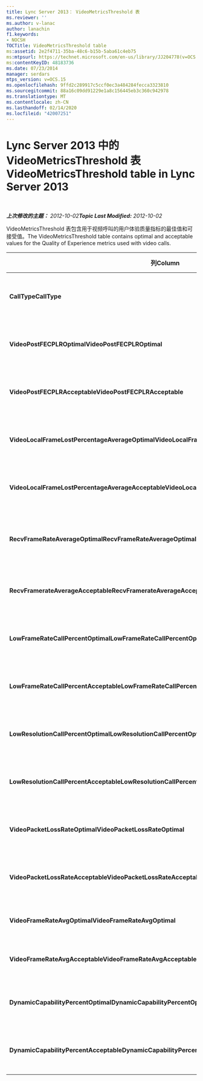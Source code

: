 ```yaml
---
title: Lync Server 2013： VideoMetricsThreshold 表
ms.reviewer: ''
ms.author: v-lanac
author: lanachin
f1.keywords:
- NOCSH
TOCTitle: VideoMetricsThreshold table
ms:assetid: 2e2f4711-35ba-48c6-b15b-5aba61c4eb75
ms:mtpsurl: https://technet.microsoft.com/en-us/library/JJ204778(v=OCS.15)
ms:contentKeyID: 48183736
ms.date: 07/23/2014
manager: serdars
mtps_version: v=OCS.15
ms.openlocfilehash: 9ffd2c289917c5ccf0ec3a484284fecca3323810
ms.sourcegitcommit: 88a16c09dd91229e1a8c156445eb3c360c942978
ms.translationtype: MT
ms.contentlocale: zh-CN
ms.lasthandoff: 02/14/2020
ms.locfileid: "42007251"
---
```

<div data-xmlns="http://www.w3.org/1999/xhtml">

<div class="topic" data-xmlns="http://www.w3.org/1999/xhtml" data-msxsl="urn:schemas-microsoft-com:xslt" data-cs="http://msdn.microsoft.com/">

<div data-asp="http://msdn2.microsoft.com/asp">

# <a name="videometricsthreshold-table-in-lync-server-2013"></a><span data-ttu-id="8c86d-102">Lync Server 2013 中的 VideoMetricsThreshold 表</span><span class="sxs-lookup"><span data-stu-id="8c86d-102">VideoMetricsThreshold table in Lync Server 2013</span></span>

</div>

<div id="mainSection">

<div id="mainBody">

<span> </span>

<span data-ttu-id="8c86d-103">_**上次修改的主题：** 2012-10-02_</span><span class="sxs-lookup"><span data-stu-id="8c86d-103">_**Topic Last Modified:** 2012-10-02_</span></span>

<span data-ttu-id="8c86d-104">VideoMetricsThreshold 表包含用于视频呼叫的用户体验质量指标的最佳值和可接受值。</span><span class="sxs-lookup"><span data-stu-id="8c86d-104">The VideoMetricsThreshold table contains optimal and acceptable values for the Quality of Experience metrics used with video calls.</span></span>


<table>
<colgroup>
<col style="width: 25%" />
<col style="width: 25%" />
<col style="width: 25%" />
<col style="width: 25%" />
</colgroup>
<thead>
<tr class="header">
<th><span data-ttu-id="8c86d-105"><strong>列</strong></span><span class="sxs-lookup"><span data-stu-id="8c86d-105"><strong>Column</strong></span></span></th>
<th><span data-ttu-id="8c86d-106"><strong>数据类型</strong></span><span class="sxs-lookup"><span data-stu-id="8c86d-106"><strong>Data Type</strong></span></span></th>
<th><span data-ttu-id="8c86d-107"><strong>键/索引</strong></span><span class="sxs-lookup"><span data-stu-id="8c86d-107"><strong>Key/Index</strong></span></span></th>
<th><span data-ttu-id="8c86d-108"><strong>Details</strong></span><span class="sxs-lookup"><span data-stu-id="8c86d-108"><strong>Details</strong></span></span></th>
</tr>
</thead>
<tbody>
<tr class="odd">
<td><p><span data-ttu-id="8c86d-109"><strong>CallType</strong></span><span class="sxs-lookup"><span data-stu-id="8c86d-109"><strong>CallType</strong></span></span></p></td>
<td><p><span data-ttu-id="8c86d-110">int</span><span class="sxs-lookup"><span data-stu-id="8c86d-110">int</span></span></p></td>
<td><p><span data-ttu-id="8c86d-111">主</span><span class="sxs-lookup"><span data-stu-id="8c86d-111">Primary</span></span></p></td>
<td><p><span data-ttu-id="8c86d-112">发出的呼叫的类型。</span><span class="sxs-lookup"><span data-stu-id="8c86d-112">Type of call that was placed.</span></span></p></td>
</tr>
<tr class="even">
<td><p><span data-ttu-id="8c86d-113"><strong>VideoPostFECPLROptimal</strong></span><span class="sxs-lookup"><span data-stu-id="8c86d-113"><strong>VideoPostFECPLROptimal</strong></span></span></p></td>
<td><p><span data-ttu-id="8c86d-114">decimal （5，2）</span><span class="sxs-lookup"><span data-stu-id="8c86d-114">decimal(5,2)</span></span></p></td>
<td></td>
<td><p><span data-ttu-id="8c86d-115">默认值为 0.05。</span><span class="sxs-lookup"><span data-stu-id="8c86d-115">The default value is 0.05.</span></span></p></td>
</tr>
<tr class="odd">
<td><p><span data-ttu-id="8c86d-116"><strong>VideoPostFECPLRAcceptable</strong></span><span class="sxs-lookup"><span data-stu-id="8c86d-116"><strong>VideoPostFECPLRAcceptable</strong></span></span></p></td>
<td><p><span data-ttu-id="8c86d-117">decimal （5，2）</span><span class="sxs-lookup"><span data-stu-id="8c86d-117">decimal(5,2)</span></span></p></td>
<td></td>
<td><p><span data-ttu-id="8c86d-118">默认值为 0.10。</span><span class="sxs-lookup"><span data-stu-id="8c86d-118">The default value is 0.10.</span></span></p></td>
</tr>
<tr class="even">
<td><p><span data-ttu-id="8c86d-119"><strong>VideoLocalFrameLostPercentageAverageOptimal</strong></span><span class="sxs-lookup"><span data-stu-id="8c86d-119"><strong>VideoLocalFrameLostPercentageAverageOptimal</strong></span></span></p></td>
<td><p><span data-ttu-id="8c86d-120">decimal （5，2）</span><span class="sxs-lookup"><span data-stu-id="8c86d-120">decimal(5,2)</span></span></p></td>
<td></td>
<td><p><span data-ttu-id="8c86d-121">默认值为 5.0。</span><span class="sxs-lookup"><span data-stu-id="8c86d-121">The default value is 5.0.</span></span></p></td>
</tr>
<tr class="odd">
<td><p><span data-ttu-id="8c86d-122"><strong>VideoLocalFrameLostPercentageAverageAcceptable</strong></span><span class="sxs-lookup"><span data-stu-id="8c86d-122"><strong>VideoLocalFrameLostPercentageAverageAcceptable</strong></span></span></p></td>
<td><p><span data-ttu-id="8c86d-123">decimal （5，2）</span><span class="sxs-lookup"><span data-stu-id="8c86d-123">decimal(5,2)</span></span></p></td>
<td></td>
<td><p><span data-ttu-id="8c86d-124">默认值为 10.0。</span><span class="sxs-lookup"><span data-stu-id="8c86d-124">The default value is 10.0.</span></span></p></td>
</tr>
<tr class="even">
<td><p><span data-ttu-id="8c86d-125"><strong>RecvFrameRateAverageOptimal</strong></span><span class="sxs-lookup"><span data-stu-id="8c86d-125"><strong>RecvFrameRateAverageOptimal</strong></span></span></p></td>
<td><p><span data-ttu-id="8c86d-126">小数（9，4）</span><span class="sxs-lookup"><span data-stu-id="8c86d-126">decimal(9,4)</span></span></p></td>
<td></td>
<td><p><span data-ttu-id="8c86d-127">默认值为 12.0000。</span><span class="sxs-lookup"><span data-stu-id="8c86d-127">The default value is 12.0000.</span></span></p></td>
</tr>
<tr class="odd">
<td><p><span data-ttu-id="8c86d-128"><strong>RecvFramerateAverageAcceptable</strong></span><span class="sxs-lookup"><span data-stu-id="8c86d-128"><strong>RecvFramerateAverageAcceptable</strong></span></span></p></td>
<td><p><span data-ttu-id="8c86d-129">小数（9，4）</span><span class="sxs-lookup"><span data-stu-id="8c86d-129">decimal(9,4)</span></span></p></td>
<td></td>
<td><p><span data-ttu-id="8c86d-130">默认值为 7.0000。</span><span class="sxs-lookup"><span data-stu-id="8c86d-130">The default value is 7.0000.</span></span></p></td>
</tr>
<tr class="even">
<td><p><span data-ttu-id="8c86d-131"><strong>LowFrameRateCallPercentOptimal</strong></span><span class="sxs-lookup"><span data-stu-id="8c86d-131"><strong>LowFrameRateCallPercentOptimal</strong></span></span></p></td>
<td><p><span data-ttu-id="8c86d-132">decimal （5，2）</span><span class="sxs-lookup"><span data-stu-id="8c86d-132">decimal(5,2)</span></span></p></td>
<td></td>
<td><p><span data-ttu-id="8c86d-133">默认值为 5.0。</span><span class="sxs-lookup"><span data-stu-id="8c86d-133">The default value is 5.0.</span></span></p></td>
</tr>
<tr class="odd">
<td><p><span data-ttu-id="8c86d-134"><strong>LowFrameRateCallPercentAcceptable</strong></span><span class="sxs-lookup"><span data-stu-id="8c86d-134"><strong>LowFrameRateCallPercentAcceptable</strong></span></span></p></td>
<td><p><span data-ttu-id="8c86d-135">decimal （5，2）</span><span class="sxs-lookup"><span data-stu-id="8c86d-135">decimal(5,2)</span></span></p></td>
<td></td>
<td><p><span data-ttu-id="8c86d-136">默认值为 10.0。</span><span class="sxs-lookup"><span data-stu-id="8c86d-136">The default value is 10.0/</span></span></p></td>
</tr>
<tr class="even">
<td><p><span data-ttu-id="8c86d-137"><strong>LowResolutionCallPercentOptimal</strong></span><span class="sxs-lookup"><span data-stu-id="8c86d-137"><strong>LowResolutionCallPercentOptimal</strong></span></span></p></td>
<td><p><span data-ttu-id="8c86d-138">decimal （5，2）</span><span class="sxs-lookup"><span data-stu-id="8c86d-138">decimal(5,2)</span></span></p></td>
<td></td>
<td><p><span data-ttu-id="8c86d-139">默认值为 5.0。</span><span class="sxs-lookup"><span data-stu-id="8c86d-139">The default value is 5.0.</span></span></p></td>
</tr>
<tr class="odd">
<td><p><span data-ttu-id="8c86d-140"><strong>LowResolutionCallPercentAcceptable</strong></span><span class="sxs-lookup"><span data-stu-id="8c86d-140"><strong>LowResolutionCallPercentAcceptable</strong></span></span></p></td>
<td><p><span data-ttu-id="8c86d-141">decimal （5，2）</span><span class="sxs-lookup"><span data-stu-id="8c86d-141">decimal(5,2)</span></span></p></td>
<td></td>
<td><p><span data-ttu-id="8c86d-142">默认值为 10.0。</span><span class="sxs-lookup"><span data-stu-id="8c86d-142">The default value is 10.0.</span></span></p></td>
</tr>
<tr class="even">
<td><p><span data-ttu-id="8c86d-143"><strong>VideoPacketLossRateOptimal</strong></span><span class="sxs-lookup"><span data-stu-id="8c86d-143"><strong>VideoPacketLossRateOptimal</strong></span></span></p></td>
<td><p><span data-ttu-id="8c86d-144">foat</span><span class="sxs-lookup"><span data-stu-id="8c86d-144">foat</span></span></p></td>
<td></td>
<td><p><span data-ttu-id="8c86d-145">默认值为 0.05。</span><span class="sxs-lookup"><span data-stu-id="8c86d-145">The default value is 0.05.</span></span></p></td>
</tr>
<tr class="odd">
<td><p><span data-ttu-id="8c86d-146"><strong>VideoPacketLossRateAcceptable</strong></span><span class="sxs-lookup"><span data-stu-id="8c86d-146"><strong>VideoPacketLossRateAcceptable</strong></span></span></p></td>
<td><p><span data-ttu-id="8c86d-147">点数</span><span class="sxs-lookup"><span data-stu-id="8c86d-147">float</span></span></p></td>
<td></td>
<td><p><span data-ttu-id="8c86d-148">默认值为 0.10。</span><span class="sxs-lookup"><span data-stu-id="8c86d-148">The default value is 0.10.</span></span></p></td>
</tr>
<tr class="even">
<td><p><span data-ttu-id="8c86d-149"><strong>VideoFrameRateAvgOptimal</strong></span><span class="sxs-lookup"><span data-stu-id="8c86d-149"><strong>VideoFrameRateAvgOptimal</strong></span></span></p></td>
<td><p><span data-ttu-id="8c86d-150">点数</span><span class="sxs-lookup"><span data-stu-id="8c86d-150">float</span></span></p></td>
<td></td>
<td><p><span data-ttu-id="8c86d-151">默认值为 12。</span><span class="sxs-lookup"><span data-stu-id="8c86d-151">The default value is 12.</span></span></p></td>
</tr>
<tr class="odd">
<td><p><span data-ttu-id="8c86d-152"><strong>VideoFrameRateAvgAcceptable</strong></span><span class="sxs-lookup"><span data-stu-id="8c86d-152"><strong>VideoFrameRateAvgAcceptable</strong></span></span></p></td>
<td><p><span data-ttu-id="8c86d-153">点数</span><span class="sxs-lookup"><span data-stu-id="8c86d-153">float</span></span></p></td>
<td></td>
<td><p><span data-ttu-id="8c86d-154">默认值为 7。</span><span class="sxs-lookup"><span data-stu-id="8c86d-154">The default value is 7.</span></span></p></td>
</tr>
<tr class="even">
<td><p><span data-ttu-id="8c86d-155"><strong>DynamicCapabilityPercentOptimal</strong></span><span class="sxs-lookup"><span data-stu-id="8c86d-155"><strong>DynamicCapabilityPercentOptimal</strong></span></span></p></td>
<td><p><span data-ttu-id="8c86d-156">decimal （5，2）</span><span class="sxs-lookup"><span data-stu-id="8c86d-156">decimal(5,2)</span></span></p></td>
<td></td>
<td><p><span data-ttu-id="8c86d-157">默认值为 5.00。</span><span class="sxs-lookup"><span data-stu-id="8c86d-157">The default value is 5.00.</span></span></p></td>
</tr>
<tr class="odd">
<td><p><span data-ttu-id="8c86d-158"><strong>DynamicCapabilityPercentAcceptable</strong></span><span class="sxs-lookup"><span data-stu-id="8c86d-158"><strong>DynamicCapabilityPercentAcceptable</strong></span></span></p></td>
<td><p><span data-ttu-id="8c86d-159">decimal （5，2）</span><span class="sxs-lookup"><span data-stu-id="8c86d-159">decimal(5,2)</span></span></p></td>
<td></td>
<td><p><span data-ttu-id="8c86d-160">默认值为 10.00。</span><span class="sxs-lookup"><span data-stu-id="8c86d-160">The default value is 10.00.</span></span></p></td>
</tr>
</tbody>
</table>


</div>

<span> </span>

</div>

</div>

</div>

